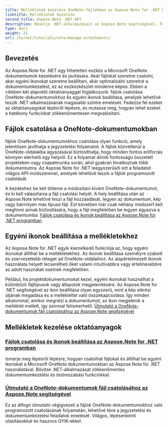 ```yaml
---
title: Mellékletek kezelése OneNote-fájlokban az Aspose.Note for .NET használatával
linktitle: Mellékletek kezelése
second_title: Aspose.Note .NET API
description: Növelje .NET-alkalmazásait az Aspose.Note segítségével. Fedezze fel az oktatóanyagokat a fájlok csatolásáról, az ikonok beállításáról és a mellékletek letöltéséről a továbbfejlesztett fejlesztés érdekében.
type: docs
weight: 21
url: /hu/net/tutorials/note/manage-attachments/
---
```

## Bevezetés

Az Aspose.Note for .NET egy hihetetlen eszköz a Microsoft OneNote dokumentumok kezelésére és javítására. Akár fájlokat szeretne csatolni, akár egyéni ikonokat szeretne beállítani, akár optimalizálni szeretné a dokumentumkezelést, ez az eszközkészlet mindenre képes. Ebben a cikkben két alapvető oktatóanyaggal foglalkozunk: fájlok csatolása OneNote-dokumentumokhoz és egyéni ikonok beállítása, amelyek lehetővé teszik .NET-alkalmazásának magasabb szintre emelését. Fedezze fel ezeket az oktatóanyagokat lépésről lépésre, és mutassa meg, hogyan lehet ezeket a hatékony funkciókat zökkenőmentesen megvalósítani.

## Fájlok csatolása a OneNote-dokumentumokban  
fájlok OneNote-dokumentumokhoz csatolása olyan funkció, amely jelentősen javíthatja a jegyzetelési folyamatot. A fájlok közvetlenül a OneNote-oldalakba ágyazásával biztosíthatja, hogy minden fontos erőforrás könnyen elérhető egy helyről. Ez a folyamat döntő fontosságú összetett projekteken vagy csapatmunka során, ahol gyakran hivatkoznak több dokumentumra. Az Aspose.Note for .NET leegyszerűsíti ezt a feladatot világos API-módszereivel, amelyek lehetővé teszik a fájlok programozott csatolását.

A kezdéshez be kell töltenie a módosítani kívánt OneNote-dokumentumot, és ki kell választania a fájl csatolási helyét. A hely beállítása után az Aspose.Note lehetővé teszi a fájl hozzáadását, legyen az dokumentum, kép vagy bármilyen más típusú fájl. Ezt követően már csak néhány módszert kell meghívni annak biztosítására, hogy a fájl megfelelően be legyen ágyazva a dokumentumba.
[Fájlok csatolása és ikonok beállítása az Aspose.Note for .NET programban](./attaching-files-setting-icons/)

## Egyéni ikonok beállítása a mellékletekhez  
Az Aspose.Note for .NET egyik kiemelkedő funkciója az, hogy egyéni ikonokat állíthat be a mellékletekhez. Az ikonok beállítása személyre szabott és szervezettebb réteget ad OneNote-oldalaihoz. Az alapértelmezett ikonok használata helyett lecserélheti őket valami intuitívabbra vagy értelmesebbre az adott használati esetnek megfelelően.

Például, ha projektdokumentumokat kezel, egyéni ikonokat használhat a különböző fájltípusok vagy állapotok megjelenítésére. Az Aspose.Note for .NET segítségével az ikon beállítása olyan egyszerű, mint a kép elérési útjának megadása és a melléklettel való összekapcsolása. Így minden alkalommal, amikor megnézi a dokumentumot, az ikon megjelenik a melléklet mellett, így azonnal felismerhető.
[Útmutató a OneNote-dokumentumok fájl csatolásához az Aspose.Note segítségével](./attach-file-in-one-note-documents/)

## Mellékletek kezelése oktatóanyagok
### [Fájlok csatolása és ikonok beállítása az Aspose.Note for .NET programban](./attaching-files-setting-icons/)
Ismerje meg lépésről lépésre, hogyan csatolhat fájlokat és állíthat be egyéni ikonokat a Microsoft OneNote dokumentumokban az Aspose.Note for .NET használatával. Bővítse .NET-alkalmazását zökkenőmentes dokumentumkezelési és testreszabási funkciókkal.
### [Útmutató a OneNote-dokumentumok fájl csatolásához az Aspose.Note segítségével](./attach-file-in-one-note-documents/)
Ez az átfogó útmutató végigvezeti a fájlok OneNote-dokumentumokhoz való programozott csatolásának folyamatán, lehetővé téve a jegyzetelési és dokumentumkezelési feladatok emelését. Világos, lépésenkénti utasításokkal és hasznos GYIK-ekkel.